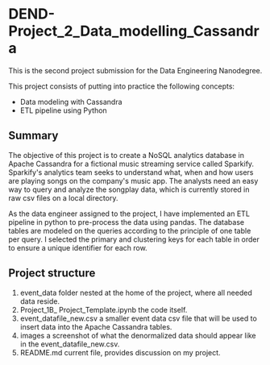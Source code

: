 # DEND-Project_2_Data_modelling_Cassandra

This is the second project submission for the Data Engineering Nanodegree.

This project consists of putting into practice the following concepts:

* Data modeling with Cassandra
* ETL pipeline using Python

## Summary
The objective of this project is to create a NoSQL analytics database in Apache Cassandra for a fictional music streaming service called Sparkify. Sparkify's analytics team seeks to understand what, when and how users are playing songs on the company's music app. The analysts need an easy way to query and analyze the songplay data, which is currently stored in raw csv files on a local directory.

As the data engineer assigned to the project, I have implemented an ETL pipeline in python to pre-process the data using pandas. The database tables are modeled on the queries according to the principle of one table per query. I selected the primary and clustering keys for each table in order to ensure a unique identifier for each row.

## Project structure
1. event_data folder nested at the home of the project, where all needed data reside.
1. Project_1B_ Project_Template.ipynb the code itself.
1. event_datafile_new.csv a smaller event data csv file that will be used to insert data into the Apache Cassandra tables.
1. images a screenshot of what the denormalized data should appear like in the event_datafile_new.csv.
1. README.md current file, provides discussion on my project.
